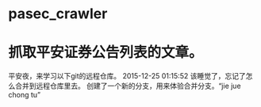 # pasec_crawler
# 抓取平安证券公告列表的文章。
平安夜，来学习以下git的远程仓库。
2015-12-25 01:15:52 该睡觉了，忘记了怎么合并到远程仓库里去。
创建了一个新的分支，用来体验合并分支。“jie jue chong tu”

